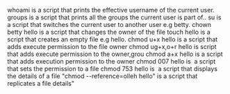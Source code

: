  whoami is a script that prints the effective username of the current user.
 groups is a script that prints all the groups the current user is part of..
 su is a script that switches the current user to another user e.g betty.
 chown betty hello is a script that changes the owner of the file
 touch hello is a script that creates an empty file e.g hello.
 chmod u+x hello is a script that adds execute permission to the file owner
 chmod ug+x,o+r hello is script that adds execute permission to the owner,grou
 chmod a+x hello is a script that adds execution permission to the owner
 chmod 007 hello is  a script that sets the permission to a file
 chmod 753 hello is  a script that displays the details of a file 
 "chmod --reference=olleh hello" is a script that replicates a file details" 

